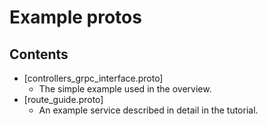 # Example protos

## Contents

- [controllers_grpc_interface.proto]
  - The simple example used in the overview.
- [route_guide.proto]
  - An example service described in detail in the tutorial.
